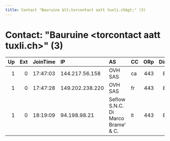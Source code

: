 ```yaml
---
title: Contact "Bauruine &lt;torcontact aatt tuxli.ch&gt;" (3)
---
```


# Contact: "Bauruine &lt;torcontact aatt tuxli.ch&gt;" (3)

|   Up |   Ext | JoinTime   | IP              | AS                                     | CC   |   ORp |   Dirp | OS    | Version   | Nickname   |   eFamMembers |
|-----:|------:|:-----------|:----------------|:---------------------------------------|:-----|------:|-------:|:------|:----------|:-----------|--------------:|
|    1 |     0 | 17:47:03   | 144.217.56.158  | OVH SAS                                | ca   |   443 |     80 | Linux | 0.3.0.10  | bauruine57 |            11 |
|    1 |     0 | 17:47:28   | 149.202.238.220 | OVH SAS                                | fr   |   443 |     80 | Linux | 0.3.0.10  | bauruine58 |            11 |
|    1 |     0 | 18:19:09   | 94.198.98.21    | Seflow S.N.C. Di Marco Brame' &amp; C. | it   |   443 |     80 | Linux | 0.3.0.10  | bauruine56 |            11 |

